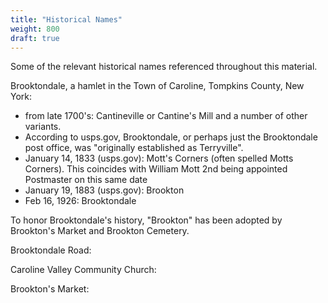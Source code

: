 ```yaml
---
title: "Historical Names"
weight: 800
draft: true
---
```


Some of the relevant historical names referenced throughout this material. 

<!--more-->

Brooktondale, a hamlet in the Town of Caroline, Tompkins County, New York:
  - from late 1700's: Cantineville or Cantine's Mill and a number of other variants.
  - According to usps.gov, Brooktondale, or perhaps just the Brooktondale post office, was "originally established as Terryville". 
  - January 14, 1833 (usps.gov): Mott's Corners (often spelled Motts Corners). This coincides with William Mott 2nd being appointed Postmaster on this same date 
  - January 19, 1883 (usps.gov): Brookton
  - Feb 16, 1926: Brooktondale

To honor Brooktondale's history, "Brookton" has been adopted by Brookton's Market and Brookton Cemetery.

Brooktondale Road:


Caroline Valley Community Church:


Brookton's Market:
